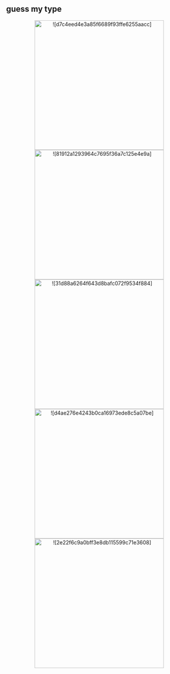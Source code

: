 ## guess my type
 <p align="center"> 
              <img width="350" src= "https://github.com/PromiseEverlasting/PromiseEverlasting/assets/151441588/1a8295e0-2a87-49b2-8118-30feda174580" alt = ![d7c4eed4e3a85f6689f93ffe6255aacc]>
   <img width="350" src="https://github.com/PromiseEverlasting/PromiseEverlasting/assets/151441588/c9cc09ec-7029-4f2f-a3a7-ab8e6d05a75a" alt = ![81912a1293964c7695f36a7c125e4e9a]>
    <img width="350" src="https://github.com/PromiseEverlasting/PromiseEverlasting/assets/151441588/905fe99d-a4b2-4c7a-8a6b-75c2103214a7" alt = ![31d88a6264f643d8bafc072f9534f884]>
    <img width="350" src="https://github.com/PromiseEverlasting/PromiseEverlasting/assets/151441588/a2b5eb3f-ef6a-464d-9b7c-e8cafde6c4ea" alt= ![d4ae276e4243b0ca16973ede8c5a07be]>
    <img width="350" src="https://github.com/PromiseEverlasting/PromiseEverlasting/assets/151441588/8503c96e-3da2-4dd2-9952-0dcbebd0d7bf" alt=![2e22f6c9a0bff3e8db115599c71e3608]>


